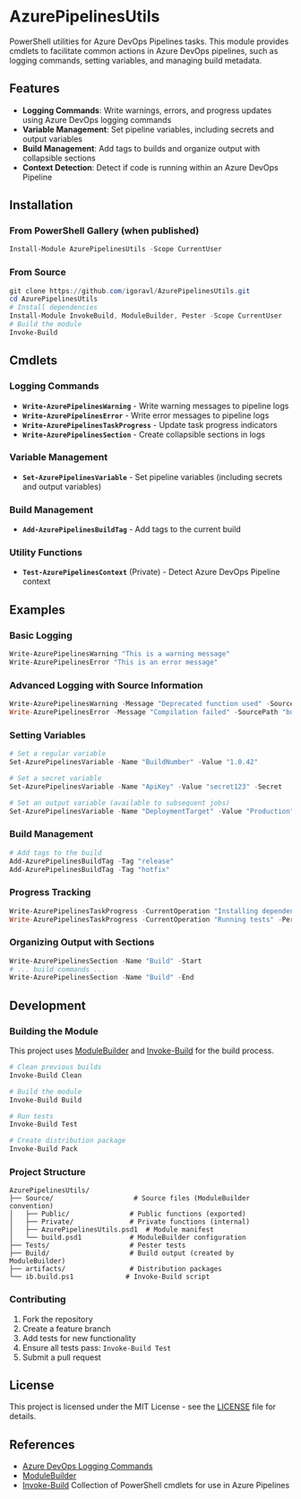 # AzurePipelinesUtils

PowerShell utilities for Azure DevOps Pipelines tasks. This module provides cmdlets to facilitate common actions in Azure DevOps pipelines, such as logging commands, setting variables, and managing build metadata.

## Features

- **Logging Commands**: Write warnings, errors, and progress updates using Azure DevOps logging commands
- **Variable Management**: Set pipeline variables, including secrets and output variables
- **Build Management**: Add tags to builds and organize output with collapsible sections
- **Context Detection**: Detect if code is running within an Azure DevOps Pipeline

## Installation

### From PowerShell Gallery (when published)
```powershell
Install-Module AzurePipelinesUtils -Scope CurrentUser
```

### From Source
```powershell
git clone https://github.com/igoravl/AzurePipelinesUtils.git
cd AzurePipelinesUtils
# Install dependencies
Install-Module InvokeBuild, ModuleBuilder, Pester -Scope CurrentUser
# Build the module
Invoke-Build
```

## Cmdlets

### Logging Commands

- **`Write-AzurePipelinesWarning`** - Write warning messages to pipeline logs
- **`Write-AzurePipelinesError`** - Write error messages to pipeline logs
- **`Write-AzurePipelinesTaskProgress`** - Update task progress indicators
- **`Write-AzurePipelinesSection`** - Create collapsible sections in logs

### Variable Management

- **`Set-AzurePipelinesVariable`** - Set pipeline variables (including secrets and output variables)

### Build Management

- **`Add-AzurePipelinesBuildTag`** - Add tags to the current build

### Utility Functions

- **`Test-AzurePipelinesContext`** (Private) - Detect Azure DevOps Pipeline context

## Examples

### Basic Logging
```powershell
Write-AzurePipelinesWarning "This is a warning message"
Write-AzurePipelinesError "This is an error message"
```

### Advanced Logging with Source Information
```powershell
Write-AzurePipelinesWarning -Message "Deprecated function used" -SourcePath "script.ps1" -LineNumber 42
Write-AzurePipelinesError -Message "Compilation failed" -SourcePath "build.ps1" -LineNumber 25
```

### Setting Variables
```powershell
# Set a regular variable
Set-AzurePipelinesVariable -Name "BuildNumber" -Value "1.0.42"

# Set a secret variable
Set-AzurePipelinesVariable -Name "ApiKey" -Value "secret123" -Secret

# Set an output variable (available to subsequent jobs)
Set-AzurePipelinesVariable -Name "DeploymentTarget" -Value "Production" -Output
```

### Build Management
```powershell
# Add tags to the build
Add-AzurePipelinesBuildTag -Tag "release"
Add-AzurePipelinesBuildTag -Tag "hotfix"
```

### Progress Tracking
```powershell
Write-AzurePipelinesTaskProgress -CurrentOperation "Installing dependencies" -PercentComplete 25
Write-AzurePipelinesTaskProgress -CurrentOperation "Running tests" -PercentComplete 75
```

### Organizing Output with Sections
```powershell
Write-AzurePipelinesSection -Name "Build" -Start
# ... build commands ...
Write-AzurePipelinesSection -Name "Build" -End
```

## Development

### Building the Module

This project uses [ModuleBuilder](https://github.com/PoshCode/ModuleBuilder) and [Invoke-Build](https://github.com/nightroman/Invoke-Build) for the build process.

```powershell
# Clean previous builds
Invoke-Build Clean

# Build the module
Invoke-Build Build

# Run tests
Invoke-Build Test

# Create distribution package
Invoke-Build Pack
```

### Project Structure

```
AzurePipelinesUtils/
├── Source/                    # Source files (ModuleBuilder convention)
│   ├── Public/               # Public functions (exported)
│   ├── Private/              # Private functions (internal)
│   ├── AzurePipelinesUtils.psd1  # Module manifest
│   └── build.psd1            # ModuleBuilder configuration
├── Tests/                    # Pester tests
├── Build/                    # Build output (created by ModuleBuilder)
├── artifacts/                # Distribution packages
└── ib.build.ps1             # Invoke-Build script
```

### Contributing

1. Fork the repository
2. Create a feature branch
3. Add tests for new functionality
4. Ensure all tests pass: `Invoke-Build Test`
5. Submit a pull request

## License

This project is licensed under the MIT License - see the [LICENSE](LICENSE) file for details.

## References

- [Azure DevOps Logging Commands](https://docs.microsoft.com/en-us/azure/devops/pipelines/scripts/logging-commands)
- [ModuleBuilder](https://github.com/PoshCode/ModuleBuilder)
- [Invoke-Build](https://github.com/nightroman/Invoke-Build)
Collection of PowerShell cmdlets for use in Azure Pipelines
